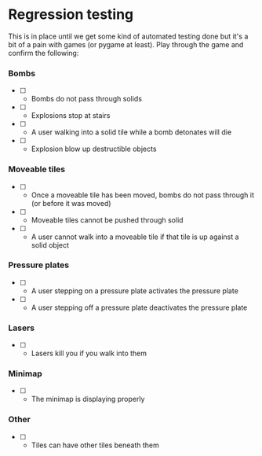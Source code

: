 # Regression testing

This is in place until we get some kind of automated testing done but it's a bit of a pain with games (or pygame at least).
Play through the game and confirm the following:

### Bombs
- [ ] - Bombs do not pass through solids
- [ ] - Explosions stop at stairs
- [ ] - A user walking into a solid tile while a bomb detonates will die
- [ ] - Explosion blow up destructible objects

### Moveable tiles
- [ ] - Once a moveable tile has been moved, bombs do not pass through it (or before it was moved)
- [ ] - Moveable tiles cannot be pushed through solid
- [ ] - A user cannot walk into a moveable tile if that tile is up against a solid object

### Pressure plates
- [ ] - A user stepping on a pressure plate activates the pressure plate
- [ ] - A user stepping off a pressure plate deactivates the pressure plate

### Lasers
- [ ] - Lasers kill you if you walk into them

### Minimap
- [ ] - The minimap is displaying properly

### Other
- [ ] - Tiles can have other tiles beneath them
